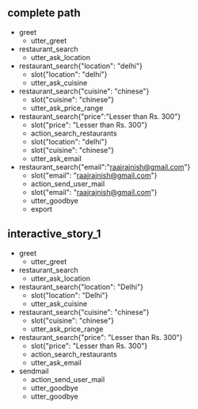 ## complete path
* greet
    - utter_greet
* restaurant_search
    - utter_ask_location
* restaurant_search{"location": "delhi"}
    - slot{"location": "delhi"}
    - utter_ask_cuisine
* restaurant_search{"cuisine": "chinese"}
    - slot{"cuisine": "chinese"}
    - utter_ask_price_range
* restaurant_search{"price":"Lesser than Rs. 300"}
    - slot{"price": "Lesser than Rs. 300"}
    - action_search_restaurants
    - slot{"location": "delhi"}
    - slot{"cuisine": "chinese"}
    - utter_ask_email
* restaurant_search{"email":"raajrajnish@gmail.com"}
    - slot{"email": "raajrajnish@gmail.com"}
    - action_send_user_mail
    - slot{"email": "raajrajnish@gmail.com"}
    - utter_goodbye
    - export


## interactive_story_1
* greet
    - utter_greet
* restaurant_search
    - utter_ask_location
* restaurant_search{"location": "Delhi"}
    - slot{"location": "Delhi"}
    - utter_ask_cuisine
* restaurant_search{"cuisine": "chinese"}
    - slot{"cuisine": "chinese"}
    - utter_ask_price_range
* restaurant_search{"price": "Lesser than Rs. 300"}
    - slot{"price": "Lesser than Rs. 300"}
    - action_search_restaurants
    - utter_ask_email
* sendmail
    - action_send_user_mail
    - utter_goodbye
    - utter_goodbye
